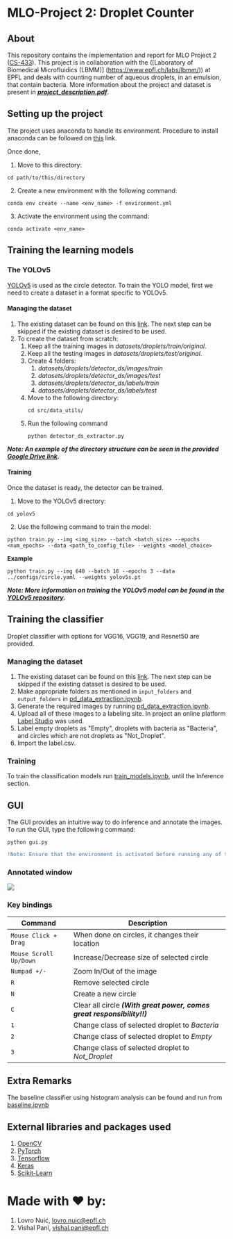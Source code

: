 # MLO-Project 2: Droplet Counter
## About
This repository contains the implementation and report for MLO Project 2 ([CS-433](https://www.epfl.ch/labs/mlo/machine-learning-cs-433/)). This project is in collaboration with the ([Laboratory of Biomedical Microfluidics (LBMM)] (https://www.epfl.ch/labs/lbmm/)) at EPFL and deals with counting number of aqueous droplets, in an emulsion, that contain bacteria. More information about the project and dataset is present in ***[project_description.pdf](./project_description.pdf)***.

## Setting up the project

The project uses anaconda to handle its environment. Procedure to install anaconda can be followed on [this](https://docs.anaconda.com/anaconda/install/index.html) link.

Once done, 

1. Move to this directory:
``` 
cd path/to/this/directory
``` 
2. Create a new environment with the following command:
``` 
conda env create --name <env_name> -f environment.yml 
```
3. Activate the environment using the command:
``` 
conda activate <env_name>
```

## Training the learning models
### The YOLOv5
[YOLOv5](https://github.com/ultralytics/yolov5) is used as the circle detector. To train the YOLO model, first we need to create a dataset in a format specific to YOLOv5.
#### Managing the dataset

1. The existing dataset can be found on this [link](https://drive.google.com/drive/folders/16Y5xFiwxop042F-vzUEGk-LMmsV9sEGf?usp=sharing). The next step can be skipped if the existing dataset is desired to be used.
2. To create the dataset from scratch:
   1. Keep all the training images in _datasets/droplets/train/original_.
   2. Keep all the testing images in _datasets/droplets/test/original_.
   3. Create 4 folders:
      1. _datasets/droplets/detector_ds/images/train_
      2. _datasets/droplets/detector_ds/images/test_
      3. _datasets/droplets/detector_ds/labels/train_
      4. _datasets/droplets/detector_ds/labels/test_
   4. Move to the following directory:
      ``` 
      cd src/data_utils/
      ``` 
   5. Run the following command
      ``` 
      python detector_ds_extractor.py
      ``` 

***Note: An example of the directory structure can be seen in the provided [Google Drive link](https://drive.google.com/drive/folders/16Y5xFiwxop042F-vzUEGk-LMmsV9sEGf?usp=sharing).***


#### Training
Once the dataset is ready, the detector can be trained.
1. Move to the YOLOv5 directory:
``` 
cd yolov5
``` 
2. Use the following command to train the model:
``` 
python train.py --img <img_size> --batch <batch_size> --epochs <num_epochs> --data <path_to_config_file> --weights <model_choice>
```
**Example**
```
python train.py --img 640 --batch 16 --epochs 3 --data ../configs/circle.yaml --weights yolov5s.pt
``` 

***Note: More information on training the YOLOv5 model can be found in the [YOLOv5 repository](https://github.com/ultralytics/yolov5/wiki/Train-Custom-Data).***


## Training the classifier
Droplet classifier with options for VGG16, VGG19, and Resnet50 are provided.
### Managing the dataset
1. The existing dataset can be found on this [link](https://drive.google.com/drive/folders/16Y5xFiwxop042F-vzUEGk-LMmsV9sEGf?usp=sharing). The next step can be skipped if the existing dataset is desired to be used.
2. Make appropriate folders as mentioned in ```input_folders``` and ```output_folders``` in [pd_data_extraction.ipynb](src/data_utils/pd_data_extraction.ipynb).
3. Generate the required images by running [pd_data_extraction.ipynb](src/data_utils/pd_data_extraction.ipynb).
4. Upload all of these images to a labeling site. In project an online platform [Label Studio](https://labelstud.io/) was used.
5. Label empty droplets as "Empty", droplets with bacteria as "Bacteria", and circles which are not droplets as "Not_Droplet".
6. Import the label.csv.
### Training
To train the classification models run [train_models.ipynb](./train_models.ipynb), until the Inference section. 

## GUI
The GUI provides an intuitive way to do inference and annotate the images. To run the GUI, type the following command:
```
python gui.py
``` 

```diff
!Note: Ensure that the environment is activated before running any of the above commands
``` 
### Annotated window
![](report/images/gui_annotated.png)
### Key bindings
| Command | Description |
| --- | --- |
| `Mouse Click + Drag` | When done on circles, it changes their location |
| `Mouse Scroll Up/Down` | Increase/Decrease size of selected circle |
| `Numpad +/-` | Zoom In/Out of the image |
| `R` | Remove selected circle |
| `N` | Create a new circle |
| `C` | Clear all circle ***(With great power, comes great responsibility!!)*** |
| `1` | Change class of selected droplet to _Bacteria_ |
| `2` | Change class of selected droplet to _Empty_ |
| `3` | Change class of selected droplet to _Not_Droplet_ |

## Extra Remarks
The baseline classifier using histogram analysis can be found and run from [baseline.ipynb](./ntbks/baseline.ipynb)
## External libraries and packages used
1. [OpenCV](https://opencv.org/)
2. [PyTorch](https://pytorch.org/)
3. [Tensorflow](https://www.tensorflow.org/)
4. [Keras](https://keras.io/)
5. [Scikit-Learn](https://scikit-learn.org/stable/)

# Made with ❤️ by:

1. Lovro Nuić, lovro.nuic@epfl.ch		
3. Vishal Pani, vishal.pani@epfl.ch
